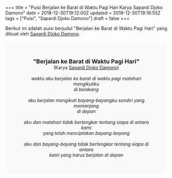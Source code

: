 +++
title = "Puisi Berjalan ke Barat di Waktu Pagi Hari Karya Sapardi Djoko Damono"
date = 2018-12-30T19:12:00Z
updated = 2018-12-30T19:16:55Z
tags = ["Puisi", "Sapardi Djoko Damono"]
draft = false
+++

<div dir="ltr" style="text-align: left;" trbidi="on"><div style="text-align: justify;">Berikut ini adalah puisi berjudul "Berjalan ke Barat di Waktu Pagi Hari" yang dibuat oleh <a href="http://ensiklopedia.kemdikbud.go.id/sastra/artikel/Sapardi_Djoko_Damono" target="_blank">Sapardi Djoko Damono</a>. </div><br /><div style="background: #FAFAFA; font-size: 14px; height: auto; margin: 0 auto; padding: 50px; text-align: center; width: auto;"><span style="font-size: 18px;"><b>"Berjalan ke Barat di Waktu Pagi Hari"</b></span><br />(Karya <a href="https://www.sekata.web.id/tags/sapardi-djoko-damono" target="_blank">Sapardi Djoko Damono)</a> <br /><br /><i>waktu aku berjalan ke barat di waktu pagi matahari mengikutiku</i><br /><i>di belakang</i><br /><br /><i>aku berjalan mengikuti bayang-bayangku sendiri yang memanjang</i><br /><i>di depan</i><br /><br /><i>aku dan matahari tidak bertengkar tentang siapa di antara kami</i><br /><i>yang telah menciptakan bayang-bayang</i><br /><br /><i>aku dan bayang-bayang tidak bertengkar tentang siapa di antara</i><br /><i>kami yang harus berjalan di depan</i> </div></div>
